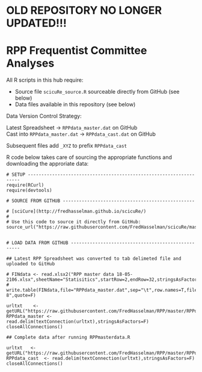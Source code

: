 OLD REPOSITORY NO LONGER UPDATED!!!
========

RPP Frequentist Committee Analyses
===
     
All R scripts in this hub require:
 * Source file `scicuRe_source.R` sourceable directly from GitHub (see below)    
 * Data files available in this repository (see below)    
    
Data Version Control Strategy:    
    
Latest Spreadsheet             -> `RPPdata_master.dat` on GitHub    
Cast into `RPPdata_master.dat` -> `RPPdata_cast.dat` on GitHub    
  
Subsequent files add `_XYZ` to prefix `RPPdata_cast`


R code below takes care of sourcing the appropriate functions and downloading the approriate data:
```
# SETUP -------------------------------------------------------------------
require(RCurl)
require(devtools)

# SOURCE FROM GITHUB -------------------------------------------------

# [sciCure](http://fredhasselman.github.io/scicuRe/)
#
# Use this code to source it directly from GitHub:
source_url("https://raw.githubusercontent.com/FredHasselman/scicuRe/master/scicuRe_source.R")


# LOAD DATA FROM GITHUB ---------------------------------------------------

## Latest RPP Spreadsheet was converted to tab delimeted file and uploaded to GitHub

# FINdata <- read.xlsx2("RPP master data 18-05-2106.xlsx",sheetName="Statisitics",startRow=2,endRow=32,stringsAsFactors=FALSE)
# write.table(FINdata,file="RPPdata_master.dat",sep="\t",row.names=T,fileEncoding="UTF-8",quote=F)

urltxt    <- getURL("https://raw.githubusercontent.com/FredHasselman/RPP/master/RPPdata_master.dat")
RPPdata_master <- read.delim(textConnection(urltxt),stringsAsFactors=F)
closeAllConnections()

## Complete data after running RPPmasterdata.R

urltxt   <- getURL("https://raw.githubusercontent.com/FredHasselman/RPP/master/RPPdata_cast.dat")
RPPdata_cast  <- read.delim(textConnection(urltxt),stringsAsFactors=F)
closeAllConnections()
```
